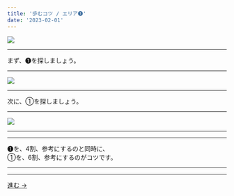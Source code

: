 ```yaml
---
title: '歩むコツ / エリア➊'
date: '2023-02-01'
---
```

![](/images/11.jpg)
***
まず、➊を探しましょう。
***
![](/images/11_n.jpg)
***
次に、①を探しましょう。
***
![](/images/11__n.jpg)
***
***
➊を、4割、参考にするのと同時に、  
①を、6割、参考にするのがコツです。
***
***
[ 進む → ](/posts/22)
